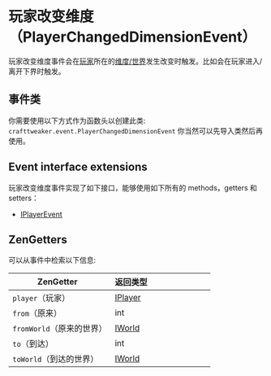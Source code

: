 # 玩家改变维度（PlayerChangedDimensionEvent）

玩家改变维度事件会在[玩家](/Vanilla/Players/IPlayer)所在的[维度/世界](/Vanilla/World/IWorld)发生改变时触发。比如会在玩家进入/离开下界时触发。

## 事件类
你需要使用以下方式作为函数头以创建此类:
`crafttweaker.event.PlayerChangedDimensionEvent`
你当然可以先导入类然后再使用。


## Event interface extensions

玩家改变维度事件实现了如下接口，能够使用如下所有的 methods，getters 和 setters：

- [IPlayerEvent](IPlayerEvent)



## ZenGetters
可以从事件中检索以下信息:

| ZenGetter   | 返回类型                             |
|-------------|-----------------------------------------|
| `player`（玩家）| [IPlayer](/Vanilla/Players/IPlayer)     |
| `from`（原来）| int                                     |
| `fromWorld`（原来的世界）| [IWorld](/Vanilla/World/IWorld)         |
| `to`（到达）| int                                     |
| `toWorld`（到达的世界）| [IWorld](/Vanilla/World/IWorld)         |
